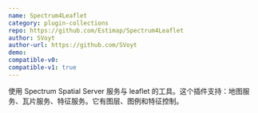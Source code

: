```yaml
---
name: Spectrum4Leaflet
category: plugin-collections
repo: https://github.com/Estimap/Spectrum4Leaflet
author: SVoyt
author-url: https://github.com/SVoyt
demo: 
compatible-v0:
compatible-v1: true
---
```


使用 Spectrum Spatial Server 服务与 leaflet 的工具。这个插件支持：地图服务、瓦片服务、特征服务。它有图层、图例和特征控制。
